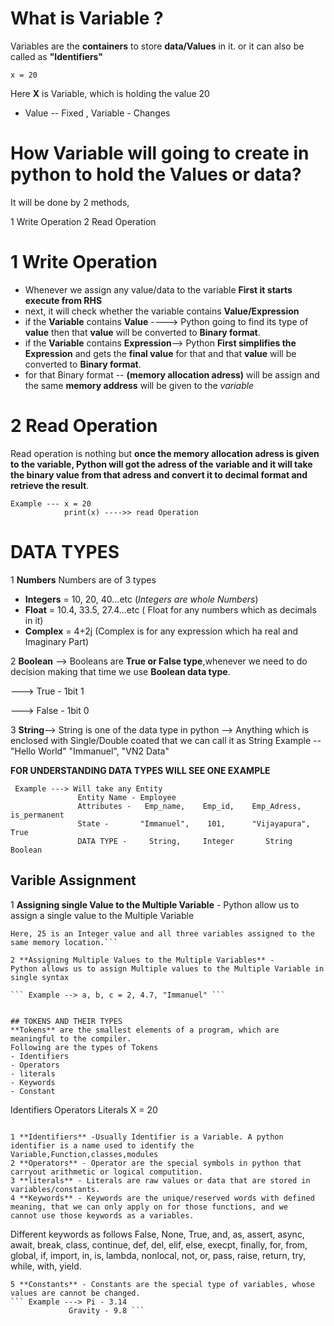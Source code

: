# What is Variable ?
Variables are the **containers** to store **data/Values** in it. or it can also be called as **"Identifiers"**
```
x = 20
```
Here **X** is Variable, which is holding the value 20
- Value -- Fixed ,           Variable - Changes 

# How Variable will going to create in python to hold the Values or data?
It will be done by 2 methods,

1 Write Operation
2 Read Operation 
# 1 Write Operation
- Whenever we assign any value/data to the variable **First it starts execute from RHS**
- next, it will check whether the variable contains **Value/Expression**
- if the **Variable** contains **Value**   ----> Python going to find its type of **value** then that **value** will be converted to                                                      **Binary format**.
- if the **Variable** contains **Expression**--> Python **First simplifies the Expression** and gets the **final value** for that and                                                      that **value** will be converted to **Binary format**.
- for that Binary format -- **(memory allocation adress)** will be assign and the same **memory address** will be given to the *variable* 
# 2 Read Operation 
Read operation is nothing but **once the memory allocation adress is given to the variable, Python will got the adress of the variable and it will take the binary value from that adress and convert it to decimal format and retrieve the result**.
```
Example --- x = 20 
            print(x) ---->> read Operation 
```

# DATA TYPES

1 **Numbers** 
Numbers are of 3 types
- **Integers** = 10, 20, 40...etc (*Integers are whole Numbers*)
- **Float** = 10.4, 33.5, 27.4...etc ( Float for any numbers which as decimals in it)
- **Complex** = 4+2j (Complex is for any expression which ha real and Imaginary Part)

2 **Boolean** --> Booleans are **True or False type**,whenever we need to do decision making that time we use **Boolean data type**.

  ---> True  -  1bit   1
  
  ---> False -  1bit   0  

3 **String**--> String is one of the data type in python --> Anything which is enclosed with Single/Double coated that we can call it as                 String 
                Example -- "Hello World"
                "Immanuel", "VN2 Data"
           
**FOR UNDERSTANDING DATA TYPES WILL SEE ONE EXAMPLE**
```
 Example ---> Will take any Entity
               Entity Name - Employee
               Attributes -   Emp_name,    Emp_id,    Emp_Adress,     is_permanent
               State -       "Immanuel",    101,      "Vijayapura",     True
               DATA TYPE -     String,     Integer       String        Boolean
```
## Varible Assignment

1 **Assigning single Value to the Multiple Variable** - 
Python allow us to assign a single value to the Multiple Variable 

``` Example --> a,b,c = 25 
Here, 25 is an Integer value and all three variables assigned to the same memory location.```

2 **Assigning Multiple Values to the Multiple Variables** -
Python allows us to assign Multiple values to the Multiple Variable in single syntax 

``` Example --> a, b, c = 2, 4.7, "Immanuel" ```


## TOKENS AND THEIR TYPES 
**Tokens** are the smallest elements of a program, which are meaningful to the compiler.
Following are the types of Tokens 
- Identifiers
- Operators
- literals
- Keywords
- Constant
```
Identifiers                Operators                  Literals
    X                         =                          20
```

1 **Identifiers** -Usually Identifier is a Variable. A python identifier is a name used to identify the Variable,Function,classes,modules
2 **Operators** - Operator are the special symbols in python that carryout arithmetic or logical computition.
3 **literals** - Literals are raw values or data that are stored in variables/constants.
4 **Keywords** - Keywords are the unique/reserved words with defined meaning, that we can only apply on for those functions, and we                        cannot use those keywords as a variables.
```
Different keywords as follows
False, None, True, and, as, assert, async, await, break, class, continue,
def, del, elif, else, execpt, finally, for, from, global, if, import, in, 
is, lambda, nonlocal, not, or, pass, raise, return, try, while, with, yield.
```
5 **Constants** - Constants are the special type of variables, whose values are cannot be changed.
``` Example ---> Pi - 3.14
             Gravity - 9.8 ```
 



